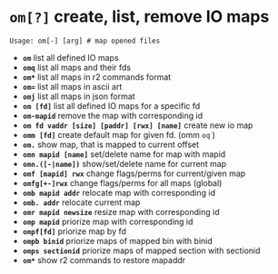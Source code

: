 <!-- TITLE: om -->

#  **`om[?]`** create, list, remove IO maps


```text
Usage: om[-] [arg] # map opened files
```


- **`om`** list all defined IO maps
- **`omq`** list all maps and their fds
- **`om*`** list all maps in r2 commands format
- **`om=`** list all maps in ascii art
- **`omj`** list all maps in json format
- **`om [fd]`** list all defined IO maps for a specific fd
- **`om-mapid`** remove the map with corresponding id
- **`om fd vaddr [size] [paddr] [rwx] [name]`** create new io map
- **`omm [fd]`** create default map for given fd. (omm `oq` )
- **`om.`** show map, that is mapped to current offset
- **`omn mapid [name]`** set/delete name for map with mapid
- **`omn.([-|name])`** show/set/delete name for current map
- **`omf [mapid] rwx`** change flags/perms for current/given map
- **`omfg[+-]rwx`** change flags/perms for all maps (global)
- **`omb mapid addr`** relocate map with corresponding id
- **`omb. addr`** relocate current map
- **`omr mapid newsize`** resize map with corresponding id
- **`omp mapid`** priorize map with corresponding id
- **`ompf[fd]`** priorize map by fd
- **`ompb binid`** priorize maps of mapped bin with binid
- **`omps sectionid`** priorize maps of mapped section with sectionid
- **`om*`** show r2 commands to restore mapaddr

<p hidden>om omq om* om= omj omm om. omn omn. omf omfg omb omb. omr omp ompf ompb omps om*</p>